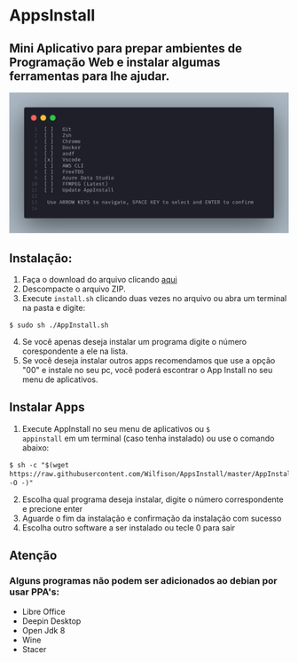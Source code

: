 # AppsInstall
## Mini Aplicativo para prepar ambientes de Programação Web e instalar algumas ferramentas para lhe ajudar.


![ScreenShot do App](https://github.com/Wilfison/AppsInstall/raw/master/screenshot.png)


## Instalação:


1. Faça o download do arquivo clicando [aqui](https://github.com/Wilfison/AppsInstall/archive/master.zip)
2. Descompacte o arquivo ZIP.
3. Execute `install.sh` clicando duas vezes no arquivo ou abra um terminal na pasta e digite:

```
$ sudo sh ./AppInstall.sh
```

4. Se você apenas deseja instalar um programa digite o número corespondente a ele na lista.
5. Se você deseja instalar outros apps recomendamos que use a opção "00" e instale no seu pc, você poderá escontrar o App Install no seu menu de aplicativos.

## Instalar Apps


1. Execute AppInstall no seu menu de aplicativos ou <code>$ appinstall</code> em um terminal (caso tenha instalado) ou use o comando abaixo:

```
$ sh -c "$(wget https://raw.githubusercontent.com/Wilfison/AppsInstall/master/AppInstall.sh -O -)"
```

2. Escolha qual programa deseja instalar, digite o número correspondente e precione enter
3. Aguarde o fim da instalação e confirmação da instalação com sucesso
4. Escolha outro software a ser instalado ou tecle 0 para sair

##  Atenção


### Alguns programas não podem ser adicionados ao debian por usar PPA's:

- Libre Office
- Deepin Desktop 
- Open Jdk 8
- Wine
- Stacer
